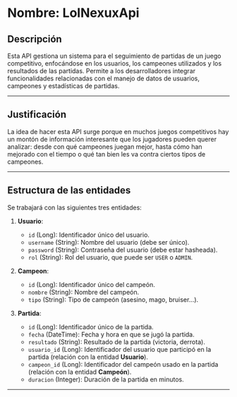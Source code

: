 
# Nombre: LolNexuxApi

## Descripción

Esta API gestiona un sistema para el seguimiento de partidas de un juego competitivo, 
enfocándose en los usuarios, los campeones utilizados y los resultados de las partidas. 
Permite a los desarrolladores integrar funcionalidades relacionadas con el manejo de datos de usuarios, campeones y estadísticas de partidas. 

---

## Justificación

La idea de hacer esta API surge porque en muchos juegos competitivos hay un montón de información interesante que los jugadores pueden querer analizar: 
desde con qué campeones juegan mejor, hasta cómo han mejorado con el tiempo o qué tan bien les va contra ciertos tipos de campeones.

---

## Estructura de las entidades

Se trabajará con las siguientes tres entidades:

1. **Usuario**:
    - `id` (Long): Identificador único del usuario.
    - `username` (String): Nombre del usuario (debe ser único).
    - `password` (String): Contraseña del usuario (debe estar hasheada).
    - `rol` (String): Rol del usuario, que puede ser `USER` o `ADMIN`.

   
2. **Campeon**:
    - `id` (Long): Identificador único del campeón.
    - `nombre` (String): Nombre del campeón.
    - `tipo` (String): Tipo de campeón (asesino, mago, bruiser...).

3. **Partida**:
    - `id` (Long): Identificador único de la partida.
    - `fecha` (DateTime): Fecha y hora en que se jugó la partida.
    - `resultado` (String): Resultado de la partida (victoria, derrota).
    - `usuario_id` (Long): Identificador del usuario que participó en la partida (relación con la entidad **Usuario**).
    - `campeon_id` (Long): Identificador del campeón usado en la partida (relación con la entidad **Campeón**).
    - `duracion` (Integer): Duración de la partida en minutos.

---
